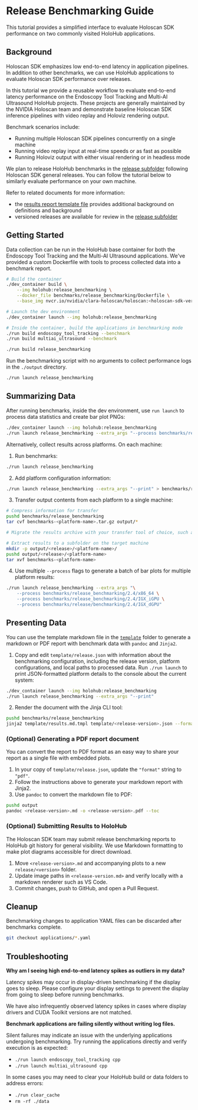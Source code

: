 # Release Benchmarking Guide

This tutorial provides a simplified interface to evaluate Holoscan SDK performance on two
commonly visited HoloHub applications.

## Background

Holoscan SDK emphasizes low end-to-end latency in application pipelines. In addition to other
benchmarks, we can use HoloHub applications to evaluate Holoscan SDK performance over releases.

In this tutorial we provide a reusable workflow to evaluate end-to-end latency performance on
the Endoscopy Tool Tracking and Multi-AI Ultrasound HoloHub projects. These projects are generally
maintained by the NVIDIA Holoscan team and demonstrate baseline Holoscan SDK inference pipelines
with video replay and Holoviz rendering output.

Benchmark scenarios include:
- Running multiple Holoscan SDK pipelines concurrently on a single machine
- Running video replay input at real-time speeds or as fast as possible
- Running Holoviz output with either visual rendering or in headless mode

We plan to release HoloHub benchmarks in the [release subfolder](release) following Holoscan SDK general
releases. You can follow the tutorial below to similarly evaluate performance on your own machine.

Refer to related documents for more information:
- the [results report template file](template/results.md.tmpl) provides additional background on
definitions and background
- versioned releases are available for review in the [release subfolder](release)

## Getting Started

Data collection can be run in the HoloHub base container for both the Endoscopy Tool Tracking and the Multi-AI Ultrasound applications. We've provided a custom Dockerfile with tools to process collected data into a benchmark report.

```bash
# Build the container
./dev_container build \
    --img holohub:release_benchmarking \
    --docker_file benchmarks/release_benchmarking/Dockerfile \
    --base_img nvcr.io/nvidia/clara-holoscan/holoscan:<holoscan-sdk-version>-$(./dev_container get_host_gpu)

# Launch the dev environment
./dev_container launch --img holohub:release_benchmarking

# Inside the container, build the applications in benchmarking mode
./run build endoscopy_tool_tracking --benchmark
./run build multiai_ultrasound --benchmark

./run build release_benchmarking
```

Run the benchmarking script with no arguments to collect performance logs in the `./output` directory.
```bash
./run launch release_benchmarking
```

## Summarizing Data

After running benchmarks, inside the dev environment, use `run launch` to process data statistics and create bar plot PNGs: 
```bash
./dev_container launch --img holohub:release_benchmarking
./run launch release_benchmarking --extra_args "--process benchmarks/release_benchmarking"
```

Alternatively, collect results across platforms. On each machine:
1. Run benchmarks:
```bash
./run launch release_benchmarking
```
2. Add platform configuration information:
```bash
./run launch release_benchmarking --extra_args "--print" > benchmarks/release_benchmarking/output/platform.txt
```
3. Transfer output contents from each platform to a single machine:
```bash
# Compress information for transfer
pushd benchmarks/release_benchmarking
tar cvf benchmarks-<platform-name>.tar.gz output/*

# Migrate the results archive with your transfer tool of choice, such as SCP

# Extract results to a subfolder on the target machine
mkdir -p output/<release>/<platform-name>/
pushd output/<release>/<platform-name>
tar xvf benchmarks-<platform-name>
```
4. Use multiple `--process` flags to generate a batch of bar plots for multiple platform results:
```bash
./run launch release_benchmarking --extra_args "\
    --process benchmarks/release_benchmarking/2.4/x86_64 \
    --process benchmarks/release_benchmarking/2.4/IGX_iGPU \
    --process benchmarks/release/benchmarking/2.4/IGX_dGPU"
```

## Presenting Data

You can use the template markdown file in the [`template`](./template/) folder to generate a markdown
or PDF report with benchmark data with `pandoc` and `Jinja2`.

1. Copy and edit `template/release.json` with information about the benchmarking configuration, including
the release version, platform configurations, and local paths to processed data. Run
`./run launch` to print JSON-formatted platform details to the console about the current system:
```bash
./dev_container launch --img holohub:release_benchmarking
./run launch release_benchmarking --extra_args "--print"
```
2. Render the document with the Jinja CLI tool:
```bash
pushd benchmarks/release_benchmarking
jinja2 template/results.md.tmpl template/<release-version>.json --format=json > output/<release-version>.md
```

### (Optional) Generating a PDF report document

You can convert the report to PDF format as an easy way to share your report as a single file
with embedded plots.

1. In your copy of `template/release.json`, update the `"format"` string to `"pdf"`.
2. Follow the instructions above to generate your markdown report with Jinja2.
3. Use `pandoc` to convert the markdown file to PDF:
```bash
pushd output
pandoc <release-version>.md -o <release-version>.pdf --toc
```

### (Optional) Submitting Results to HoloHub

The Holoscan SDK team may submit release benchmarking reports to HoloHub git history for general visibility. We use Markdown formatting to make plot diagrams accessible for direct download.

1. Move `<release-version>.md` and accompanying plots to a new `release/<version>` folder.
2. Update image paths in `<release-version.md>` and verify locally with a markdown renderer such as VS Code.
3. Commit changes, push to GitHub, and open a Pull Request.

## Cleanup
Benchmarking changes to application YAML files can be discarded after benchmarks complete.
```bash
git checkout applications/*.yaml
```

## Troubleshooting

__Why am I seeing high end-to-end latency spikes as outliers in my data?__

Latency spikes may occur in display-driven benchmarking if the display goes to sleep. Please configure your
display settings to prevent the display from going to sleep before running benchmarks.

We have also infrequently observed latency spikes in cases where display drivers and CUDA Toolkit
versions are not matched.

__Benchmark applications are failing silently without writing log files.__

Silent failures may indicate an issue with the underlying applications undergoing benchmarking.
Try running the applications directly and verify execution is as expected:
- `./run launch endoscopy_tool_tracking cpp`
- `./run launch multiai_ultrasound cpp`

In some cases you may need to clear your HoloHub build or data folders to address errors:
- `./run clear_cache`
- `rm -rf ./data`
